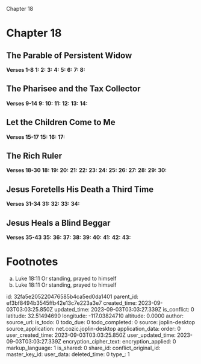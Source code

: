 Chapter 18

# Chapter 18
## The Parable of Persistent Widow
**Verses 1-8**
**1:** 
**2:** 
**3:** 
**4:** 
**5:** 
**6:** 
**7:** 
**8:** 

## The Pharisee and the Tax Collector
**Verses 9-14**
**9:** 
**10:** 
**11:** 
**12:** 
**13:** 
**14:** 

## Let the Children Come to Me
**Verses 15-17**
**15:** 
**16:** 
**17:** 

## The Rich Ruler
**Verses 18-30**
**18:** 
**19:** 
**20:** 
**21:** 
**22:** 
**23:** 
**24:** 
**25:** 
**26:** 
**27:** 
**28:** 
**29:** 
**30:** 

## Jesus Foretells His Death a Third Time
**Verses 31-34**
**31:** 
**32:** 
**33:** 
**34:** 

## Jesus Heals a Blind Beggar
**Verses 35-43**
**35:** 
**36:** 
**37:** 
**38:** 
**39:** 
**40:** 
**41:** 
**42:** 
**43:** 

# Footnotes
<ol type='a'>
	<li>Luke 18:11 Or standing, prayed to himself</li>
	<li>Luke 18:11 Or standing, prayed to himself</li>
</ol>


id: 32fa5e205220476585b4ca5ed0da1401
parent_id: ef3bf8494b3545ffb42e13c7e223a3e7
created_time: 2023-09-03T03:03:25.850Z
updated_time: 2023-09-03T03:03:27.339Z
is_conflict: 0
latitude: 32.51494690
longitude: -117.03824710
altitude: 0.0000
author: 
source_url: 
is_todo: 0
todo_due: 0
todo_completed: 0
source: joplin-desktop
source_application: net.cozic.joplin-desktop
application_data: 
order: 0
user_created_time: 2023-09-03T03:03:25.850Z
user_updated_time: 2023-09-03T03:03:27.339Z
encryption_cipher_text: 
encryption_applied: 0
markup_language: 1
is_shared: 0
share_id: 
conflict_original_id: 
master_key_id: 
user_data: 
deleted_time: 0
type_: 1